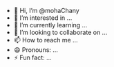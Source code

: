 - 👋 Hi, I’m @mohaChany
- 👀 I’m interested in ...
- 🌱 I’m currently learning ...
- 💞️ I’m looking to collaborate on ...
- 📫 How to reach me ...
- 😄 Pronouns: ...
- ⚡ Fun fact: ...

<!---
mohaChany/mohaChany is a ✨ special ✨ repository because its `README.md` (this file) appears on your GitHub profile.
You can click the Preview link to take a look at your changes.
--->
